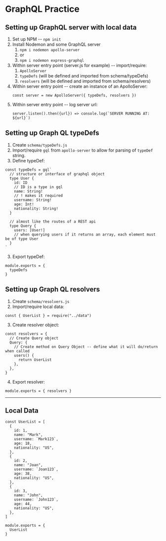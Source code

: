 # GraphQL Practice

## Setting up GraphQL server with local data

1. Set up NPM -- `npm init`
2. Install Nodemon and some GraphQL server
   1. `npm i nodemon apollo-server`
   2. or
   3. `npm i nodemon express-graphql`
3. Within server entry point (server.js for example) -- import/require:
   1. `ApolloServer`
   2. `typeDefs` (will be defined and imported from schema/typeDefs)
   3. `resolvers` (will be defined and imported from schema/resolvers)
4. Within server entry point -- create an instance of an ApolloServer:
   ```
   const server = new ApolloServer({ typeDefs, resolvers })
   ```
5. Within server entry point -- log server url:
   ```
   server.listen().then({url}) => console.log(`SERVER RUNNING AT: ${url}`)
   ```

## Setting up Graph QL typeDefs

1. Create `schema/typeDefs.js`
2. Import/require `gql` from `apollo-server` to allow for parsing of `typeDef` string.
3. Define typeDef:

```
const typeDefs = gql`
  // structure or interface of graphql object
  type User {
    id: ID
    // ID is a type in gql
    name: String!
    // ! makes it required
    username: String!
    age: Int!
    nationality: String!
  }

  // almost like the routes of a REST api
  type Query {
    users: [User!]
    // when querying users if it returns an array, each element must be of type User
  }
`
```

3. Export typeDef:

```
module.exports = {
  typeDefs
}
```

## Setting up Graph QL resolvers

1. Create `schema/resolvers.js`
2. Import/require local data:

```
const { UserList } = require("../data")
```

3. Create resolver object:

```
const resolvers = {
  // Create Query object
  Query: {
    // Create method on Query Object -- define what it will do/return when called
    users() {
      return UserList
    },
  },
}
```

4. Export resolver:

```
module.exports = { resolvers }
```

--- 
## Local Data

```
const UserList = [
  {
    id: 1,
    name: "Mark",
    username: `Mark123`,
    age: 18,
    nationality: "US",
  },
  {
    id: 2,
    name: "Joan",
    username: `Joan123`,
    age: 38,
    nationality: "US",
  },
  {
    id: 3,
    name: "John",
    username: `John123`,
    age: 44,
    nationality: "US",
  },
]

module.exports = {
  UserList
}
```

